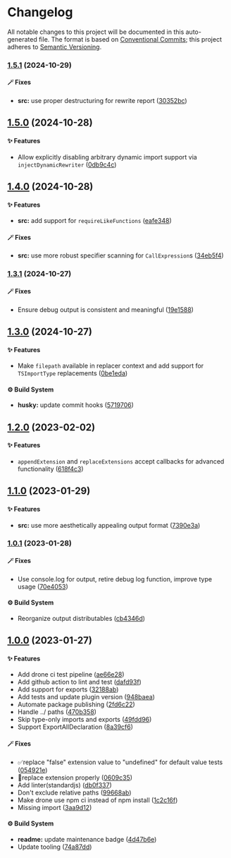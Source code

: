 # Changelog

All notable changes to this project will be documented in this auto-generated
file. The format is based on [Conventional Commits][1];
this project adheres to [Semantic Versioning][2].

### [1.5.1][3] (2024-10-29)

#### 🪄 Fixes

- **src:** use proper destructuring for rewrite report ([30352bc][4])

## [1.5.0][5] (2024-10-28)

#### ✨ Features

- Allow explicitly disabling arbitrary dynamic import support via `injectDynamicRewriter` ([0db9c4c][6])

## [1.4.0][7] (2024-10-28)

#### ✨ Features

- **src:** add support for `requireLikeFunctions` ([eafe348][8])

#### 🪄 Fixes

- **src:** use more robust specifier scanning for `CallExpression`s ([34eb5f4][9])

### [1.3.1][10] (2024-10-27)

#### 🪄 Fixes

- Ensure debug output is consistent and meaningful ([19e1588][11])

## [1.3.0][12] (2024-10-27)

#### ✨ Features

- Make `filepath` available in replacer context and add support for `TSImportType` replacements ([0be1eda][13])

#### ⚙️ Build System

- **husky:** update commit hooks ([5719706][14])

## [1.2.0][15] (2023-02-02)

#### ✨ Features

- `appendExtension` and `replaceExtensions` accept callbacks for advanced functionality ([618f4c3][16])

## [1.1.0][17] (2023-01-29)

#### ✨ Features

- **src:** use more aesthetically appealing output format ([7390e3a][18])

### [1.0.1][19] (2023-01-28)

#### 🪄 Fixes

- Use console.log for output, retire debug log function, improve type usage ([70e4053][20])

#### ⚙️ Build System

- Reorganize output distributables ([cb4346d][21])

## [1.0.0][22] (2023-01-27)

#### ✨ Features

- Add drone ci test pipeline ([ae66e28][23])
- Add github action to lint and test ([dafd93f][24])
- Add support for exports ([32188ab][25])
- Add tests and update plugin version ([948baea][26])
- Automate package publishing ([2fd6c22][27])
- Handle ../ paths ([470b358][28])
- Skip type-only imports and exports ([49fdd96][29])
- Support ExportAllDeclaration ([8a39cf6][30])

#### 🪄 Fixes

- ✅replace "false" extension value to "undefined" for default value tests ([054921e][31])
- 🐛replace extension properly ([0609c35][32])
- Add linter(standardjs) ([db0f337][33])
- Don't exclude relative paths ([99668ab][34])
- Make drone use npm ci instead of npm install ([1c2c16f][35])
- Missing import ([3aa9d12][36])

#### ⚙️ Build System

- **readme:** update maintenance badge ([4d47b6e][37])
- Update tooling ([74a87dd][38])

[1]: https://conventionalcommits.org
[2]: https://semver.org
[3]: https://github.com/Xunnamius/babel-plugin-transform-rewrite-imports/compare/v1.5.0...v1.5.1
[4]: https://github.com/Xunnamius/babel-plugin-transform-rewrite-imports/commit/30352bcb473f6670b4d32e875f44ed5a58c989d4
[5]: https://github.com/Xunnamius/babel-plugin-transform-rewrite-imports/compare/v1.4.0...v1.5.0
[6]: https://github.com/Xunnamius/babel-plugin-transform-rewrite-imports/commit/0db9c4c9e970eff7f8163f80446cbbfd7a6d287f
[7]: https://github.com/Xunnamius/babel-plugin-transform-rewrite-imports/compare/v1.3.1...v1.4.0
[8]: https://github.com/Xunnamius/babel-plugin-transform-rewrite-imports/commit/eafe34854380e6d047cf3e785a59a8da7630093a
[9]: https://github.com/Xunnamius/babel-plugin-transform-rewrite-imports/commit/34eb5f476d6ab5e523a705589f6f7579694a233a
[10]: https://github.com/Xunnamius/babel-plugin-transform-rewrite-imports/compare/v1.3.0...v1.3.1
[11]: https://github.com/Xunnamius/babel-plugin-transform-rewrite-imports/commit/19e1588c04e6526fdd6fd5327755da13326abcaa
[12]: https://github.com/Xunnamius/babel-plugin-transform-rewrite-imports/compare/v1.2.0...v1.3.0
[13]: https://github.com/Xunnamius/babel-plugin-transform-rewrite-imports/commit/0be1eda4a2b30709c0755c0ffd994f51ba295498
[14]: https://github.com/Xunnamius/babel-plugin-transform-rewrite-imports/commit/5719706662031be27d19e940d41b502973d329fa
[15]: https://github.com/Xunnamius/babel-plugin-transform-rewrite-imports/compare/v1.1.0...v1.2.0
[16]: https://github.com/Xunnamius/babel-plugin-transform-rewrite-imports/commit/618f4c3a161b526b09bcb5ba5f0eee81058a75bd
[17]: https://github.com/Xunnamius/babel-plugin-transform-rewrite-imports/compare/v1.0.1...v1.1.0
[18]: https://github.com/Xunnamius/babel-plugin-transform-rewrite-imports/commit/7390e3adfea60a3ff0dc03b23f01d15467bc0ef2
[19]: https://github.com/Xunnamius/babel-plugin-transform-rewrite-imports/compare/v1.0.0...v1.0.1
[20]: https://github.com/Xunnamius/babel-plugin-transform-rewrite-imports/commit/70e405373905799a7cc565d841f585fe87f12a26
[21]: https://github.com/Xunnamius/babel-plugin-transform-rewrite-imports/commit/cb4346dc02e9df632acf7ac734f85c5c76c6d51d
[22]: https://github.com/Xunnamius/babel-plugin-transform-rewrite-imports/compare/32188ab1317f1936e364d98658ff915f5d4dafd3...v1.0.0
[23]: https://github.com/Xunnamius/babel-plugin-transform-rewrite-imports/commit/ae66e28d2ff61c1207bfa65c37a6541031c9504d
[24]: https://github.com/Xunnamius/babel-plugin-transform-rewrite-imports/commit/dafd93fd33a5aab03734e64619ec84161ac42d73
[25]: https://github.com/Xunnamius/babel-plugin-transform-rewrite-imports/commit/32188ab1317f1936e364d98658ff915f5d4dafd3
[26]: https://github.com/Xunnamius/babel-plugin-transform-rewrite-imports/commit/948baeab189090375faf956397c370b62abc555a
[27]: https://github.com/Xunnamius/babel-plugin-transform-rewrite-imports/commit/2fd6c22cf181baa83e8c6eac2fbdd6653f57b423
[28]: https://github.com/Xunnamius/babel-plugin-transform-rewrite-imports/commit/470b358a0d749c1cee3ab0f3f5b649d3f05490ed
[29]: https://github.com/Xunnamius/babel-plugin-transform-rewrite-imports/commit/49fdd9684668b8437bd11c4c5f03b40c1af50acd
[30]: https://github.com/Xunnamius/babel-plugin-transform-rewrite-imports/commit/8a39cf60884d430c70be94183e70d11e25bb4ecd
[31]: https://github.com/Xunnamius/babel-plugin-transform-rewrite-imports/commit/054921ee3cacd13a60a1837c4ab302310a5c1422
[32]: https://github.com/Xunnamius/babel-plugin-transform-rewrite-imports/commit/0609c3524352763f743f9d3994f9e22847c28971
[33]: https://github.com/Xunnamius/babel-plugin-transform-rewrite-imports/commit/db0f337812e99cfd58c56d5f1fe3a320e60892e7
[34]: https://github.com/Xunnamius/babel-plugin-transform-rewrite-imports/commit/99668ab304703adcb329b60ff3ef29a88f5d3aad
[35]: https://github.com/Xunnamius/babel-plugin-transform-rewrite-imports/commit/1c2c16f27e37a8376acd50799f07e8ae00e88d73
[36]: https://github.com/Xunnamius/babel-plugin-transform-rewrite-imports/commit/3aa9d12066bd8469beee641a9d79007bacc1dd41
[37]: https://github.com/Xunnamius/babel-plugin-transform-rewrite-imports/commit/4d47b6e0b2e9892aa563a525ed61e9a5087c59bf
[38]: https://github.com/Xunnamius/babel-plugin-transform-rewrite-imports/commit/74a87ddcaeb6a3fae6ebeb0376910e1ad4408784
